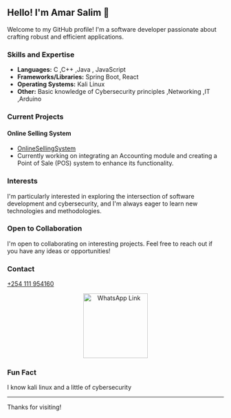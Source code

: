 ## Hello! I'm Amar Salim 👋

Welcome to my GitHub profile! I'm a software developer passionate about crafting robust and efficient applications.

### Skills and Expertise

*   **Languages:** C ,C++ ,Java , JavaScript
*   **Frameworks/Libraries:** Spring Boot, React
*   **Operating Systems:** Kali Linux
*   **Other:** Basic knowledge of Cybersecurity principles ,Networking ,IT ,Arduino

### Current Projects

#### Online Selling System

*   [OnlineSellingSystem](https://github.com/Amarsalim30/Projects)
*   Currently working on integrating an Accounting module and creating a Point of Sale (POS) system to enhance its functionality.

### Interests

I'm particularly interested in exploring the intersection of software development and cybersecurity, and I'm always eager to learn new technologies and methodologies.

### Open to Collaboration

I'm open to collaborating on interesting projects. Feel free to reach out if you have any ideas or opportunities!

### Contact

[+254 111 954160
](https://wa.link/akgc9l)
<p align="center">
    <img src="https://github.com/user-attachments/assets/19a04812-7f24-418b-b423-5b324cd42fa1" alt="WhatsApp Link" width="150">
  <br>
</p>

### Fun Fact

I know kali linux and a little of cybersecurity

---

Thanks for visiting!
